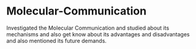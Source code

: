 # Molecular-Communication
Investigated the Molecular Communication and studied about its mechanisms and also get know about its advantages and disadvantages and also mentioned its future demands.
